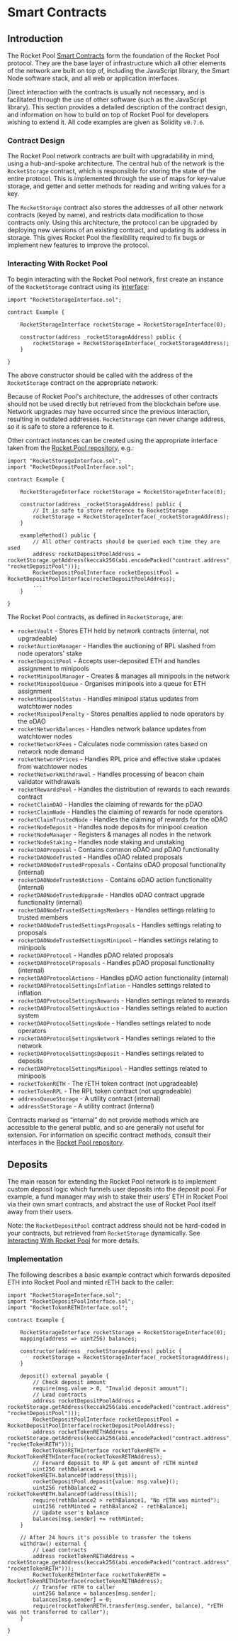 # Smart Contracts

## Introduction

The Rocket Pool [Smart Contracts](https://www.ethereum.org/learn/#smart-contracts) form the foundation of the Rocket Pool protocol. They are the base layer of infrastructure which all other elements of the network are built on top of, including the JavaScript library, the Smart Node software stack, and all web or application interfaces.

Direct interaction with the contracts is usually not necessary, and is facilitated through the use of other software (such as the JavaScript library). This section provides a detailed description of the contract design, and information on how to build on top of Rocket Pool for developers wishing to extend it. All code examples are given as Solidity `v0.7.6`.

### Contract Design

The Rocket Pool network contracts are built with upgradability in mind, using a hub-and-spoke architecture. The central hub of the network is the `RocketStorage` contract, which is responsible for storing the state of the entire protocol. This is implemented through the use of maps for key-value storage, and getter and setter methods for reading and writing values for a key.

The `RocketStorage` contract also stores the addresses of all other network contracts (keyed by name), and restricts data modification to those contracts only. Using this architecture, the protocol can be upgraded by deploying new versions of an existing contract, and updating its address in storage. This gives Rocket Pool the flexibility required to fix bugs or implement new features to improve the protocol.

### Interacting With Rocket Pool

To begin interacting with the Rocket Pool network, first create an instance of the `RocketStorage` contract using its [interface](https://github.com/rocket-pool/rocketpool/blob/master/contracts/interface/RocketStorageInterface.sol):

``` solidity
import "RocketStorageInterface.sol";

contract Example {

    RocketStorageInterface rocketStorage = RocketStorageInterface(0);

    constructor(address _rocketStorageAddress) public {
        rocketStorage = RocketStorageInterface(_rocketStorageAddress);
    }

}
```
The above constructor should be called with the address of the `RocketStorage` contract on the appropriate network.

Because of Rocket Pool's architecture, the addresses of other contracts should not be used directly but retrieved from the blockchain before use. Network upgrades may have occurred since the previous interaction, resulting in outdated addresses. `RocketStorage` can never change address, so it is safe to store a reference to it.

Other contract instances can be created using the appropriate interface taken from the [Rocket Pool repository](https://github.com/rocket-pool/rocketpool/tree/master/contracts/interface), e.g.:

``` solidity
import "RocketStorageInterface.sol";
import "RocketDepositPoolInterface.sol";

contract Example {

    RocketStorageInterface rocketStorage = RocketStorageInterface(0);

    constructor(address _rocketStorageAddress) public {
        // It is safe to store reference to RocketStorage
        rocketStorage = RocketStorageInterface(_rocketStorageAddress);
    }

    exampleMethod() public {
        // All other contracts should be queried each time they are used
        address rocketDepositPoolAddress = rocketStorage.getAddress(keccak256(abi.encodePacked("contract.address", "rocketDepositPool")));
        RocketDepositPoolInterface rocketDepositPool = RocketDepositPoolInterface(rocketDepositPoolAddress);
        ...
    }

}
```
The Rocket Pool contracts, as defined in `RocketStorage`, are:
* `rocketVault` - Stores ETH held by network contracts (internal, not upgradeable)
* `rocketAuctionManager` - Handles the auctioning of RPL slashed from node operators' stake
* `rocketDepositPool` - Accepts user-deposited ETH and handles assignment to minipools
* `rocketMinipoolManager` - Creates & manages all minipools in the network
* `rocketMinipoolQueue` - Organises minipools into a queue for ETH assignment
* `rocketMinipoolStatus` - Handles minipool status updates from watchtower nodes
* `rocketMinipoolPenalty` - Stores penalties applied to node operators by the oDAO
* `rocketNetworkBalances` - Handles network balance updates from watchtower nodes
* `rocketNetworkFees` - Calculates node commission rates based on network node demand
* `rocketNetworkPrices` - Handles RPL price and effective stake updates from watchtower nodes
* `rocketNetworkWithdrawal` - Handles processing of beacon chain validator withdrawals
* `rocketRewardsPool` - Handles the distribution of rewards to each rewards contract
* `rocketClaimDAO` - Handles the claiming of rewards for the pDAO
* `rocketClaimNode` - Handles the claiming of rewards for node operators
* `rocketClaimTrustedNode` - Handles the claiming of rewards for the oDAO
* `rocketNodeDeposit` - Handles node deposits for minipool creation
* `rocketNodeManager` - Registers & manages all nodes in the network
* `rocketNodeStaking` - Handles node staking and unstaking
* `rocketDAOProposal` - Contains common oDAO and pDAO functionality
* `rocketDAONodeTrusted` - Handles oDAO related proposals
* `rocketDAONodeTrustedProposals` - Contains oDAO proposal functionality (internal)
* `rocketDAONodeTrustedActions` - Contains oDAO action functionality (internal)
* `rocketDAONodeTrustedUpgrade` - Handles oDAO contract upgrade functionality (internal)
* `rocketDAONodeTrustedSettingsMembers` - Handles settings relating to trusted members
* `rocketDAONodeTrustedSettingsProposals` - Handles settings relating to proposals
* `rocketDAONodeTrustedSettingsMinipool` - Handles settings relating to minipools
* `rocketDAOProtocol` - Handles pDAO related proposals
* `rocketDAOProtocolProposals` - Handles pDAO proposal functionality (internal)
* `rocketDAOProtocolActions` - Handles pDAO action functionality (internal)
* `rocketDAOProtocolSettingsInflation` - Handles settings related to inflation
* `rocketDAOProtocolSettingsRewards` - Handles settings related to rewards
* `rocketDAOProtocolSettingsAuction` - Handles settings related to auction system
* `rocketDAOProtocolSettingsNode` - Handles settings related to node operators
* `rocketDAOProtocolSettingsNetwork` - Handles settings related to the network
* `rocketDAOProtocolSettingsDeposit` - Handles settings related to deposits
* `rocketDAOProtocolSettingsMinipool` - Handles settings related to minipools
* `rocketTokenRETH` - The rETH token contract (not upgradeable)
* `rocketTokenRPL` - The RPL token contract (not upgradeable)
* `addressQueueStorage` - A utility contract (internal)
* `addressSetStorage` - A utility contract (internal)

Contracts marked as “internal” do not provide methods which are accessible to the general public, and so are generally not useful for extension. For information on specific contract methods, consult their interfaces in the [Rocket Pool repository](https://github.com/rocket-pool/rocketpool/tree/master/contracts/interface).

## Deposits

The main reason for extending the Rocket Pool network is to implement custom deposit logic which funnels user deposits into the deposit pool. For example, a fund manager may wish to stake their users’ ETH in Rocket Pool via their own smart contracts, and abstract the use of Rocket Pool itself away from their users.

Note: the `RocketDepositPool` contract address should not be hard-coded in your contracts, but retrieved from `RocketStorage` dynamically. See [Interacting With Rocket Pool](#interacting-with-rocket-pool) for more details.

### Implementation

The following describes a basic example contract which forwards deposited ETH into Rocket Pool and minted rETH back to the caller:

``` solidity
import "RocketStorageInterface.sol";
import "RocketDepositPoolInterface.sol";
import "RocketTokenRETHInterface.sol";

contract Example {

    RocketStorageInterface rocketStorage = RocketStorageInterface(0);
    mapping(address => uint256) balances;

    constructor(address _rocketStorageAddress) public {
        rocketStorage = RocketStorageInterface(_rocketStorageAddress);
    }

    deposit() external payable {
        // Check deposit amount
        require(msg.value > 0, "Invalid deposit amount");
        // Load contracts
        address rocketDepositPoolAddress = rocketStorage.getAddress(keccak256(abi.encodePacked("contract.address", "rocketDepositPool")));
        RocketDepositPoolInterface rocketDepositPool = RocketDepositPoolInterface(rocketDepositPoolAddress);
        address rocketTokenRETHAddress = rocketStorage.getAddress(keccak256(abi.encodePacked("contract.address", "rocketTokenRETH")));
        RocketTokenRETHInterface rocketTokenRETH = RocketTokenRETHInterface(rocketTokenRETHAddress);
        // Forward deposit to RP & get amount of rETH minted
        uint256 rethBalance1 = rocketTokenRETH.balanceOf(address(this));
        rocketDepositPool.deposit{value: msg.value}();
        uint256 rethBalance2 = rocketTokenRETH.balanceOf(address(this));
        require(rethBalance2 > rethBalance1, "No rETH was minted");
        uint256 rethMinted = rethBalance2 - rethBalance1;
        // Update user's balance
        balances[msg.sender] += rethMinted;
    }
    
    // After 24 hours it's possible to transfer the tokens
    withdraw() external {
        // Load contracts
        address rocketTokenRETHAddress = rocketStorage.getAddress(keccak256(abi.encodePacked("contract.address", "rocketTokenRETH")));
        RocketTokenRETHInterface rocketTokenRETH = RocketTokenRETHInterface(rocketTokenRETHAddress);
        // Transfer rETH to caller
        uint256 balance = balances[msg.sender];
        balances[msg.sender] = 0;
        require(rocketTokenRETH.transfer(msg.sender, balance), "rETH was not transferred to caller");
    }

}
```
